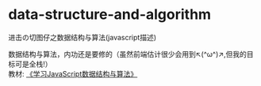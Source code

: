 # data-structure-and-algorithm
进击の切图仔之数据结构与算法(javascript描述)  

数据结构与算法，内功还是要修的（虽然前端估计很少会用到↖(^ω^)↗,但我的目标可是全栈!）  
教材: [《学习JavaScript数据结构与算法》](http://www.ituring.com.cn/book/1613)
